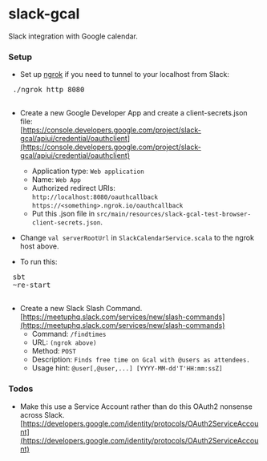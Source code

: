 # slack-gcal

Slack integration with Google calendar.

### Setup

 * Set up [ngrok](https://ngrok.com/download) if you need to tunnel to your localhost from Slack:
 <pre>
 ./ngrok http 8080 
 </pre>

 * Create a new Google Developer App and create a client-secrets.json file:<br/>
 [https://console.developers.google.com/project/slack-gcal/apiui/credential/oauthclient](https://console.developers.google.com/project/slack-gcal/apiui/credential/oauthclient)
 	* Application type: ``Web application``
 	* Name: ``Web App``
 	* Authorized redirect URIs:<br/>
 	``http://localhost:8080/oauthcallback``<br/>
 	``https://<something>.ngrok.io/oauthcallback``<br/>
 	* Put this .json file in `src/main/resources/slack-gcal-test-browser-client-secrets.json`.
 	
 * Change `val serverRootUrl` in `SlackCalendarService.scala` to the ngrok host above.
 
 * To run this:
 <pre>
 sbt
 ~re-start
 </pre>
 * Create a new Slack Slash Command.<br/>
[https://meetuphq.slack.com/services/new/slash-commands](https://meetuphq.slack.com/services/new/slash-commands) 
	* Command: ``/findtimes``
	* URL: ``(ngrok above)``
	* Method: ``POST``
	* Description: ``Finds free time on Gcal with @users as attendees.``
	* Usage hint: ``@user[,@user,...] [YYYY-MM-dd'T'HH:mm:ssZ]``

### Todos

* Make this use a Service Account rather than do this OAuth2 nonsense across Slack.<br/>
[https://developers.google.com/identity/protocols/OAuth2ServiceAccount](https://developers.google.com/identity/protocols/OAuth2ServiceAccount)